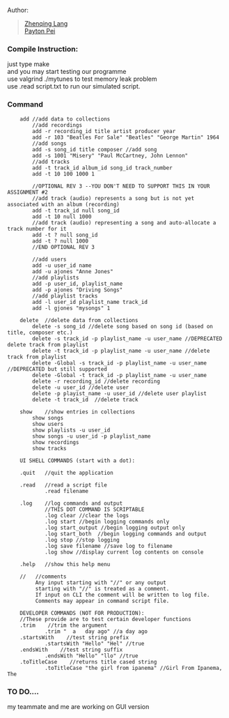 Author: <br>
> [Zhenqing Lang](https://github.com/Langzzzzzz) <br>
> [Payton Pei](https://github.com/peidong110)

### Compile Instruction:
  just type make
  <br>and you may start testing our programme
  <br>use valgrind ./mytunes to test memory leak problem
  <br>use .read script.txt to run our simulated script.

### Command
        add //add data to collections
            //add recordings
            add -r recording_id title artist producer year
            add -r 103 "Beatles For Sale" "Beatles" "George Martin" 1964
            //add songs
            add -s song_id title composer //add song
            add -s 1001 "Misery" "Paul McCartney, John Lennon"
            //add tracks
            add -t track_id album_id song_id track_number
            add -t 10 100 1000 1

            //OPTIONAL REV 3 --YOU DON'T NEED TO SUPPORT THIS IN YOUR ASSIGNMENT #2
            //add track (audio) represents a song but is not yet associated with an album (recording)
            add -t track_id null song_id
            add -t 10 null 1000
            //add track (audio) representing a song and auto-allocate a track number for it
            add -t ? null song_id
            add -t ? null 1000
            //END OPTIONAL REV 3 

            //add users
            add -u user_id name
            add -u ajones "Anne Jones"
            //add playlists
            add -p user_id, playlist_name
            add -p ajones "Driving Songs"
            //add playlist tracks
            add -l user_id playlist_name track_id
            add -l gjones "mysongs" 1

        delete  //delete data from collections
            delete -s song_id //delete song based on song id (based on title, composer etc.)
            delete -s track_id -p playlist_name -u user_name //DEPRECATED delete track from playlist
            delete -t track_id -p playlist_name -u user_name //delete track from playlist
            delete -Global -s track_id -p playlist_name -u user_name  //DEPRECATED but still supported
            delete -Global -t track_id -p playlist_name -u user_name
            delete -r recording_id //delete recording 
            delete -u user_id //delete user
            delete -p playist_name -u user_id //delete user playlist
            delete -t track_id  //delete track

        show    //show entries in collections
            show songs
            show users
            show playlists -u user_id
            show songs -u user_id -p playlist_name
            show recordings
            show tracks

        UI SHELL COMMANDS (start with a dot):

        .quit   //quit the application

        .read   //read a script file
                .read filename

        .log    //log commands and output
                //THIS DOT COMMAND IS SCRIPTABLE
                .log clear //clear the logs
                .log start //begin logging commands only
                .log start_output //begin logging output only
                .log start_both  //begin logging commands and output
                .log stop //stop logging
                .log save filename //save log to filename
                .log show //display current log contents on console

        .help   //show this help menu

        //   //comments
             Any input starting with "//" or any output
             starting with "//" is treated as a comment.
             If input on CLI the comment will be written to log file.
             Comments may appear in command script file.

        DEVELOPER COMMANDS (NOT FOR PRODUCTION):
        //These provide are to test certain developer functions
        .trim    //trim the argument
                .trim "  a   day ago" //a day ago
        .startsWith    //test string prefix
                .startsWith "Hello" "Hel" //true
        .endsWith    //test string suffix
                .endsWith "Hello" "llo" //true
        .toTitleCase    //returns title cased string
                .toTitleCase "the girl from ipanema" //Girl From Ipanema, The
              
### TO DO....
my teammate and me are working on GUI version

